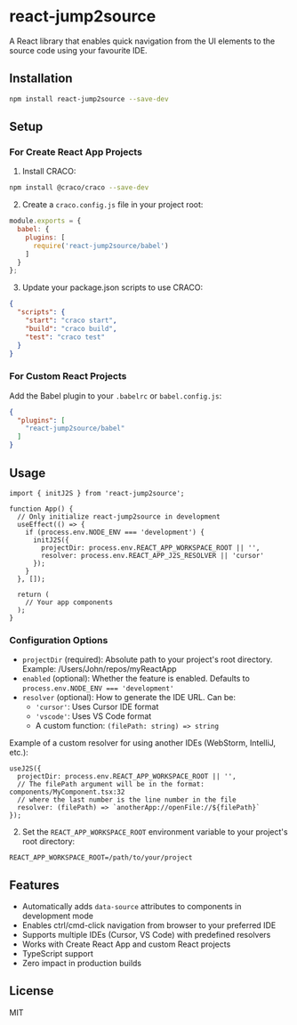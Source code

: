 # react-jump2source

A React library that enables quick navigation from the UI elements to the source code using your favourite IDE.

## Installation

```bash
npm install react-jump2source --save-dev
```

## Setup

### For Create React App Projects

1. Install CRACO:
```bash
npm install @craco/craco --save-dev
```

2. Create a `craco.config.js` file in your project root:
```javascript
module.exports = {
  babel: {
    plugins: [
      require('react-jump2source/babel')
    ]
  }
};
```

3. Update your package.json scripts to use CRACO:
```json
{
  "scripts": {
    "start": "craco start",
    "build": "craco build",
    "test": "craco test"
  }
}
```

### For Custom React Projects

Add the Babel plugin to your `.babelrc` or `babel.config.js`:
```json
{
  "plugins": [
    "react-jump2source/babel"
  ]
}
```

## Usage

```tsx
import { initJ2S } from 'react-jump2source';

function App() {
  // Only initialize react-jump2source in development
  useEffect(() => {
    if (process.env.NODE_ENV === 'development') {
      initJ2S({
        projectDir: process.env.REACT_APP_WORKSPACE_ROOT || '',
        resolver: process.env.REACT_APP_J2S_RESOLVER || 'cursor'
      });
    }
  }, []);

  return (
    // Your app components
  );
}
```

### Configuration Options

- `projectDir` (required): Absolute path to your project's root directory. Example: /Users/John/repos/myReactApp
- `enabled` (optional): Whether the feature is enabled. Defaults to `process.env.NODE_ENV === 'development'`
- `resolver` (optional): How to generate the IDE URL. Can be:
  - `'cursor'`: Uses Cursor IDE format
  - `'vscode'`: Uses VS Code format
  - A custom function: `(filePath: string) => string`

Example of a custom resolver for using another IDEs (WebStorm, IntelliJ, etc.):
```tsx
useJ2S({
  projectDir: process.env.REACT_APP_WORKSPACE_ROOT || '',
  // The filePath argument will be in the format: components/MyComponent.tsx:32
  // where the last number is the line number in the file
  resolver: (filePath) => `anotherApp://openFile://${filePath}`
});
```

2. Set the `REACT_APP_WORKSPACE_ROOT` environment variable to your project's root directory:

```env
REACT_APP_WORKSPACE_ROOT=/path/to/your/project
```

## Features

- Automatically adds `data-source` attributes to components in development mode
- Enables ctrl/cmd-click navigation from browser to your preferred IDE
- Supports multiple IDEs (Cursor, VS Code) with predefined resolvers
- Works with Create React App and custom React projects
- TypeScript support
- Zero impact in production builds

## License

MIT 